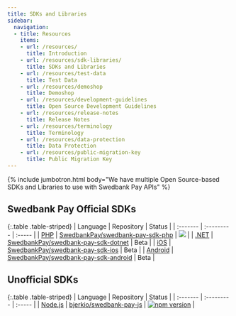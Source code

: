 ```yaml
---
title: SDKs and Libraries
sidebar:
  navigation:
  - title: Resources
    items:
    - url: /resources/
      title: Introduction
    - url: /resources/sdk-libraries/
      title: SDKs and Libraries
    - url: /resources/test-data
      title: Test Data
    - url: /resources/demoshop
      title: Demoshop
    - url: /resources/development-guidelines
      title: Open Source Development Guidelines
    - url: /resources/release-notes
      title: Release Notes
    - url: /resources/terminology
      title: Terminology
    - url: /resources/data-protection
      title: Data Protection
    - url: /resources/public-migration-key
      title: Public Migration Key
---
```


{% include jumbotron.html body="We have multiple Open Source-based SDKs and Libraries to use with Swedbank Pay APIs" %}

## Swedbank Pay Official SDKs

{:.table .table-striped}
| Language | Repository | Status |
| :------- | :--------- | :----- |
| [PHP][swedbank-pay-sdk-php] | [SwedbankPay/swedbank-pay-sdk-php][swedbank-pay-sdk-php] | [![](https://poser.pugx.org/swedbank-pay/swedbank-pay-sdk-php/version)](https://packagist.org/packages/swedbank-pay/swedbank-pay-sdk-php) |
| [.NET][swedbank-pay-sdk-dotnet] | [SwedbankPay/swedbank-pay-sdk-dotnet][swedbank-pay-sdk-dotnet] | Beta |
| [iOS][swedbank-pay-sdk-ios] | [SwedbankPay/swedbank-pay-sdk-ios][swedbank-pay-sdk-ios] | Beta |
| [Android][swedbank-pay-sdk-android] | [SwedbankPay/swedbank-pay-sdk-android][swedbank-pay-sdk-android] | Beta |

## Unofficial SDKs

{:.table .table-striped}
| Language | Repository | Status |
| :------- | :--------- | :----- |
| [Node.js][bjerkio-swedbank-pay-js] | [bjerkio/swedbank-pay-js][bjerkio-swedbank-pay-js] | [![npm version](https://badge.fury.io/js/swedbank-pay.svg)](https://badge.fury.io/js/swedbank-pay) |

[swedbank-pay-sdk-php]: https://github.com/SwedbankPay/swedbank-pay-sdk-php
[swedbank-pay-sdk-dotnet]: https://github.com/SwedbankPay/swedbank-pay-sdk-dotnet
[swedbank-pay-sdk-ios]: https://github.com/SwedbankPay/swedbank-pay-sdk-ios
[swedbank-pay-sdk-android]: https://github.com/SwedbankPay/swedbank-pay-sdk-android
[bjerkio-swedbank-pay-js]: https://github.com/bjerkio/swedbank-pay-js
